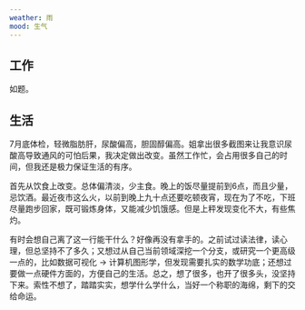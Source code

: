 ```yaml
---
weather: 雨
mood: 生气
---
```


## 工作
如题。

## 生活
7月底体检，轻微脂肪肝，尿酸偏高，胆固醇偏高。姐拿出很多截图来让我意识尿酸高导致通风的可怕后果，我决定做出改变。虽然工作忙，会占用很多自己的时间，但我还是极力保证生活的有序。

首先从饮食上改变。总体偏清淡，少主食。晚上的饭尽量提前到6点，而且少量，忌饮酒。最近夜市这么火，以前到晚上九十点还要吃顿夜宵，现在为了不吃，下班尽量跑步回家，既可锻炼身体，又能减少饥饿感。但是上秤发现变化不大，有些焦灼。

有时会想自己离了这一行能干什么？好像再没有拿手的。之前试过读法律，读心理，但总坚持不了多久；又想过从自己当前领域深挖一个分支，或研究一个更高级一点的，比如数据可视化 -> 计算机图形学，但发现需要扎实的数学功底；还想过要做一点硬件方面的，方便自己的生活。总之，想了很多，也开了很多头，没坚持下来。索性不想了，踏踏实实，想学什么学什么，当好一个称职的海绵，剩下的交给命运。
